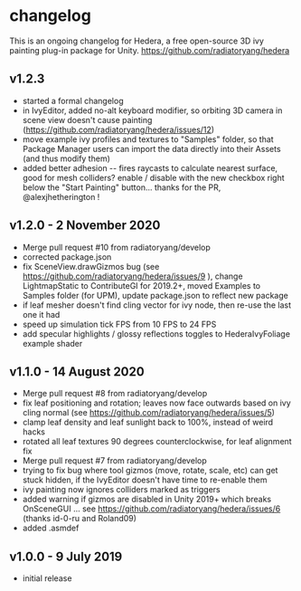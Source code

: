 # changelog

This is an ongoing changelog for Hedera, a free open-source 3D ivy painting plug-in package for Unity. https://github.com/radiatoryang/hedera

## v1.2.3
- started a formal changelog
- in IvyEditor, added no-alt keyboard modifier, so orbiting 3D camera in scene view doesn't cause painting (https://github.com/radiatoryang/hedera/issues/12)
- move example ivy profiles and textures to "Samples" folder, so that Package Manager users can import the data directly into their Assets (and thus modify them)
- added better adhesion -- fires raycasts to calculate nearest surface, good for mesh colliders? enable / disable with the new checkbox right below the "Start Painting" button... thanks for the PR, @alexjhetherington !


## v1.2.0 - 2 November 2020

- Merge pull request #10 from radiatoryang/develop
- corrected package.json
- fix SceneView.drawGizmos bug (see https://github.com/radiatoryang/hedera/issues/9 ), change LightmapStatic to ContributeGI for 2019.2+, moved Examples to Samples folder (for UPM), update package.json to reflect new package
- if leaf mesher doesn't find cling vector for ivy node, then re-use the last one it had
- speed up simulation tick FPS from 10 FPS to 24 FPS
- add specular highlights / glossy reflections toggles to HederaIvyFoliage example shader


## v1.1.0 - 14 August 2020

- Merge pull request #8 from radiatoryang/develop
- fix leaf positioning and rotation; leaves now face outwards based on ivy cling normal (see https://github.com/radiatoryang/hedera/issues/5)
- clamp leaf density and leaf sunlight back to 100%, instead of weird hacks
- rotated all leaf textures 90 degrees counterclockwise, for leaf alignment fix
- Merge pull request #7 from radiatoryang/develop
- trying to fix bug where tool gizmos (move, rotate, scale, etc) can get stuck hidden, if the IvyEditor doesn't have time to re-enable them
- ivy painting now ignores colliders marked as triggers
- added warning if gizmos are disabled in Unity 2019+ which breaks OnSceneGUI ... see https://github.com/radiatoryang/hedera/issues/6 (thanks id-0-ru and Roland09)
- added .asmdef


## v1.0.0 - 9 July 2019

- initial release